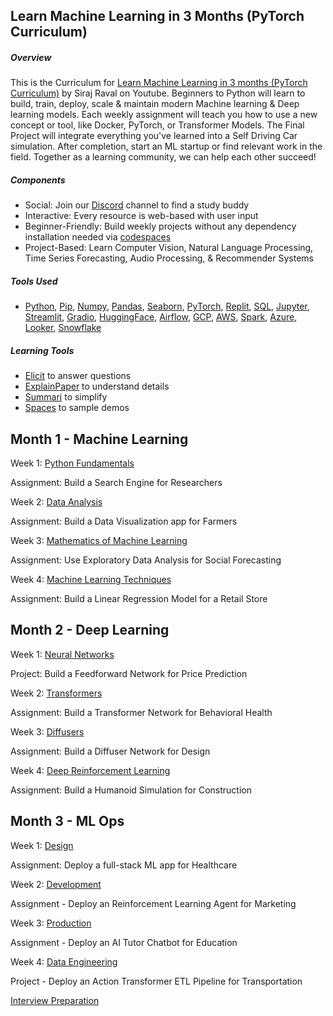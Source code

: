 ## Learn Machine Learning in 3 Months (PyTorch Curriculum)

##### Overview

This is the Curriculum  for [Learn Machine Learning in 3 months (PyTorch Curriculum)](https://youtu.be/9rDhY1P3YLA) by Siraj Raval on Youtube. Beginners to Python will learn to build, train, deploy, scale & maintain modern Machine learning & Deep learning models. Each weekly assignment will teach you how to use a new concept or tool, like Docker, PyTorch, or Transformer Models. The Final Project will integrate everything you've learned into a Self Driving Car simulation. After completion, start an ML startup or find relevant work in the field. Together as a learning community, we can help each other succeed! 

##### Components
- Social: Join our [Discord](http://wizards.herokuapp.com) channel to find a study buddy
- Interactive: Every resource is web-based with user input
- Beginner-Friendly: Build weekly projects without any dependency installation needed via [codespaces](https://github.com/codespaces)
- Project-Based: Learn Computer Vision, Natural Language Processing, Time Series Forecasting, Audio Processing, & Recommender Systems

##### Tools Used 
- [Python](https://www.python.org/downloads/), [Pip](https://pip.pypa.io/en/stable/installation/), [Numpy](https://numpy.org/), [Pandas](https://pandas.pydata.org/), [Seaborn](https://seaborn.pydata.org/), [PyTorch](https://pytorch.org/), [Replit](https://replit.com/), [SQL](https://www.w3schools.com/sql/), [Jupyter](https://jupyter.org/), [Streamlit](https://streamlit.io/), [Gradio](https://www.gradio.app/), [HuggingFace](https://huggingface.co/docs), [Airflow](https://airflow.apache.org/), [GCP](https://cloud.google.com/), [AWS](https://aws.amazon.com/), [Spark](https://spark.apache.org/), [Azure](https://azure.microsoft.com/en-us/), [Looker](https://www.looker.com/), [Snowflake](https://www.snowflake.com/en/)


##### Learning Tools
-  [Elicit](https://elicit.org) to answer questions  
-  [ExplainPaper](https://explainpaper.com) to understand details
-  [Summari](https://summari.com) to simplify
-  [Spaces](https://huggingface.co/spaces) to sample demos 

## Month 1 - Machine Learning

Week 1: [Python Fundamentals](https://allendowney.github.io/DSIRP/index.html)

Assignment: Build a Search Engine for Researchers

Week 2: [Data Analysis](https://www.kaggle.com/learn)

Assignment: Build a Data Visualization app for Farmers

Week 3: [Mathematics of Machine Learning](http://www.xaktly.com/XMathMain.html)

Assignment: Use Exploratory Data Analysis for Social Forecasting

Week 4: [Machine Learning Techniques](https://github.com/ipython-books/cookbook-2nd)

Assignment: Build a Linear Regression Model for a Retail Store

## Month 2 - Deep Learning

Week 1: [Neural Networks](http://d2l.ai/)

Project: Build a Feedforward Network for Price Prediction

Week 2: [Transformers](https://huggingface.co/course/chapter1/1) 

Assignment: Build a Transformer Network for Behavioral Health 

Week 3: [Diffusers](https://www.fast.ai/posts/part2-2022-preview.html)

Assignment: Build a Diffuser Network for Design

Week 4: [Deep Reinforcement Learning](https://simoninithomas.github.io/deep-rl-course/)

Assignment: Build a Humanoid Simulation for Construction

## Month 3 - ML Ops

Week 1: [Design](https://madewithml.com/)

Assignment: Deploy a full-stack ML app for Healthcare

Week 2: [Development](https://github.com/alexeygrigorev/mlbookcamp-code/tree/master/course-zoomcamp)

Assignment - Deploy an Reinforcement Learning Agent for Marketing

Week 3: [Production](https://github.com/DataTalksClub/mlops-zoomcamp)

Assignment - Deploy an AI Tutor Chatbot for Education

Week 4: [Data Engineering](https://github.com/DataTalksClub/data-engineering-zoomcamp/)

Project - Deploy an Action Transformer ETL Pipeline for Transportation


[Interview Preparation](https://www.techinterviewhandbook.org/)
